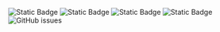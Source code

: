 ![Static Badge](https://img.shields.io/badge/blacklists-60-000000) ![Static Badge](https://img.shields.io/badge/blacklisted-2687233-cc0000) ![Static Badge](https://img.shields.io/badge/whitelisted-2244-00CC00) ![Static Badge](https://img.shields.io/badge/streaming_blacklist-28107-000000) ![GitHub issues](https://img.shields.io/github/issues/fabriziosalmi/blacklists)
